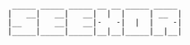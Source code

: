 <pre>

    _____ _____ _____ __ __ _____ _____ 
   |   __|   __|   __|  |  |     | __  |
   |__   |   __|   __|-   -|  |  |    -|
   |_____|_____|_____|__|__|_____|__|__|


</pre>
